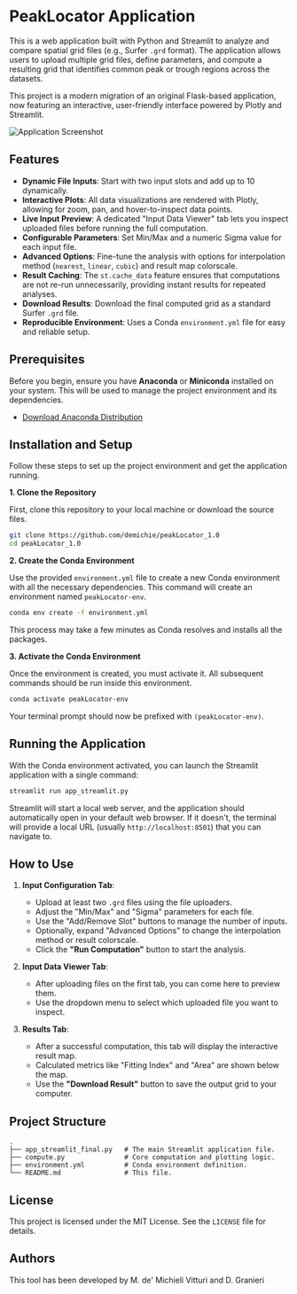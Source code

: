 # PeakLocator Application

This is a web application built with Python and Streamlit to analyze and compare spatial grid files (e.g., Surfer `.grd` format). The application allows users to upload multiple grid files, define parameters, and compute a resulting grid that identifies common peak or trough regions across the datasets.

This project is a modern migration of an original Flask-based application, now featuring an interactive, user-friendly interface powered by Plotly and Streamlit.

![Application Screenshot](screenshot.png)

## Features

-   **Dynamic File Inputs**: Start with two input slots and add up to 10 dynamically.
-   **Interactive Plots**: All data visualizations are rendered with Plotly, allowing for zoom, pan, and hover-to-inspect data points.
-   **Live Input Preview**: A dedicated "Input Data Viewer" tab lets you inspect uploaded files before running the full computation.
-   **Configurable Parameters**: Set Min/Max and a numeric Sigma value for each input file.
-   **Advanced Options**: Fine-tune the analysis with options for interpolation method (`nearest`, `linear`, `cubic`) and result map colorscale.
-   **Result Caching**: The `st.cache_data` feature ensures that computations are not re-run unnecessarily, providing instant results for repeated analyses.
-   **Download Results**: Download the final computed grid as a standard Surfer `.grd` file.
-   **Reproducible Environment**: Uses a Conda `environment.yml` file for easy and reliable setup.

## Prerequisites

Before you begin, ensure you have **Anaconda** or **Miniconda** installed on your system. This will be used to manage the project environment and its dependencies.

-   [Download Anaconda Distribution](https://www.anaconda.com/products/distribution)

## Installation and Setup

Follow these steps to set up the project environment and get the application running.

**1. Clone the Repository**

First, clone this repository to your local machine or download the source files.

```bash
git clone https://github.com/demichie/peakLocator_1.0
cd peakLocator_1.0
```

**2. Create the Conda Environment**

Use the provided `environment.yml` file to create a new Conda environment with all the necessary dependencies. This command will create an environment named `peakLocator-env`.

```bash
conda env create -f environment.yml
```

This process may take a few minutes as Conda resolves and installs all the packages.

**3. Activate the Conda Environment**

Once the environment is created, you must activate it. All subsequent commands should be run inside this environment.

```bash
conda activate peakLocator-env
```

Your terminal prompt should now be prefixed with `(peakLocator-env)`.

## Running the Application

With the Conda environment activated, you can launch the Streamlit application with a single command:

```bash
streamlit run app_streamlit.py
```

Streamlit will start a local web server, and the application should automatically open in your default web browser. If it doesn't, the terminal will provide a local URL (usually `http://localhost:8501`) that you can navigate to.

## How to Use

1.  **Input Configuration Tab**:
    -   Upload at least two `.grd` files using the file uploaders.
    -   Adjust the "Min/Max" and "Sigma" parameters for each file.
    -   Use the "Add/Remove Slot" buttons to manage the number of inputs.
    -   Optionally, expand "Advanced Options" to change the interpolation method or result colorscale.
    -   Click the **"Run Computation"** button to start the analysis.

2.  **Input Data Viewer Tab**:
    -   After uploading files on the first tab, you can come here to preview them.
    -   Use the dropdown menu to select which uploaded file you want to inspect.

3.  **Results Tab**:
    -   After a successful computation, this tab will display the interactive result map.
    -   Calculated metrics like "Fitting Index" and "Area" are shown below the map.
    -   Use the **"Download Result"** button to save the output grid to your computer.

## Project Structure

```
.
├── app_streamlit_final.py   # The main Streamlit application file.
├── compute.py               # Core computation and plotting logic.
├── environment.yml          # Conda environment definition.
└── README.md                # This file.
```

## License

This project is licensed under the MIT License. See the `LICENSE` file for details.

## Authors

This tool has been developed by M. de' Michieli Vitturi and D. Granieri



